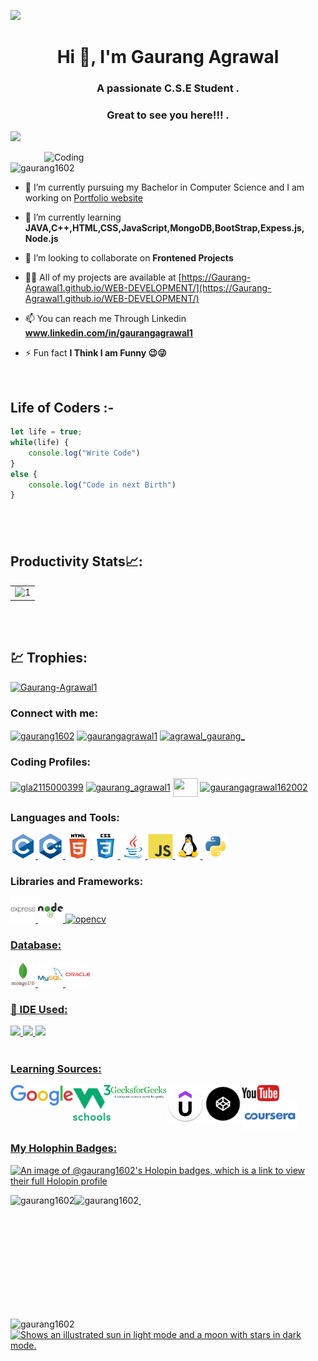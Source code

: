 ![](https://github.com/Gaurang1602/Gaurang1602/blob/main/Navy%20Blue%20Geometric%20Technology%20LinkedIn%20Banner%20(3).gif)
<!--![](https://github.com/Gaurang1602/Gaurang1602/blob/main/Gaurang%20Agrawal.png)-->

<h1 align="center">Hi 👋, I'm Gaurang Agrawal</h1>
<h3 align="center">A passionate  C.S.E Student .</h3>
<h3 align="center">Great to see you here!!! .</h3>
<!-- Typing SVG by Gaurang1602 - https://github.com/Gaurang1602/readme-typing-svg -->
<p align="left">
  <a href="https://github.com/Gaurang1602/readme-typing-svg"><img src="https://readme-typing-svg.herokuapp.com/?lines=Hi,%20I%20am%20Gaurang!;I%20Like%20to%20Explore%20new%20Coding%20Languages;I%20Love%20Coding%20❤;I%20Like%20to%20learn%20new%20Technologies.&font=Fira%20Code&left=true&width=440&height=45&color=61CC8C&vleft=true&size=22"></a>
</p>
<!--  -->
<img align="right" alt="Coding" Width="450" src="https://github.com/Gaurang1602/Gaurang1602/blob/main/code.gif"

<p align="left"> <img src="https://komarev.com/ghpvc/?username=gaurang1602&label=Profile%20views&color=0e75b6&style=flat" alt="gaurang1602" /> </p>

- 🔭 I’m currently pursuing my Bachelor in  Computer Science and I am working on [Portfolio website](https://gaurang1602.github.io/WEB-DEVELOPMENT/)

- 🌱 I’m currently learning **JAVA,C++,HTML,CSS,JavaScript,MongoDB,BootStrap,Expess.js, Node.js**

- 👯 I’m looking to collaborate on **Frontened Projects**

- 👨‍💻 All of my projects are available at [https://Gaurang-Agrawal1.github.io/WEB-DEVELOPMENT/](https://Gaurang-Agrawal1.github.io/WEB-DEVELOPMENT/)

- 📫 You can reach me Through Linkedin **www.linkedin.com/in/gaurangagrawal1**

- ⚡ Fun fact **I Think I am Funny 😉😜**

<br>


## Life of Coders :-
```javascript
let life = true;
while(life) {
    console.log("Write Code")
}
else {
    console.log("Code in next Birth")
}
```


<h2 align="center">
<p align="center"><img width="150%" 
</p>

## Productivity Stats📈:
<table>
  <tr>
    <td><center><img src="https://github-profile-summary-cards.vercel.app/api/cards/profile-details?username=Gaurang-Agrawal1&theme=monokai"  display=block width=100% height=auto  alt="1" ></center></td></b>
   </tr> 
</table>



</p>

<br><br>
## 💹 Trophies:

<p align="left"> <a href="https://github.com/ryo-ma/github-profile-trophy"><img src="https://github-profile-trophy.vercel.app/?username=Gaurang-Agrawal1&theme=darkhub" alt="Gaurang-Agrawal1" /></a> </p>


<h3 align="left">Connect with me:</h3>
<p align="left">
<a href="https://twitter.com/gaurang1602" target="blank"><img align="center" src="https://raw.githubusercontent.com/rahuldkjain/github-profile-readme-generator/master/src/images/icons/Social/twitter.svg" alt="gaurang1602" height="30" width="40" /></a>
<a href="https://linkedin.com/in/gaurangagrawal1" target="blank"><img align="center" src="https://raw.githubusercontent.com/rahuldkjain/github-profile-readme-generator/master/src/images/icons/Social/linked-in-alt.svg" alt="gaurangagrawal1" height="30" width="40" /></a>
<a href="https://instagram.com/agrawal_gaurang_" target="blank"><img align="center" src="https://raw.githubusercontent.com/rahuldkjain/github-profile-readme-generator/master/src/images/icons/Social/instagram.svg" alt="agrawal_gaurang_" height="30" width="40" /></a><br>
<h3 align="left">Coding Profiles:</h3>
<a href="https://www.codechef.com/users/" target="blank"><img align="center" src="https://cdn.jsdelivr.net/npm/simple-icons@3.1.0/icons/codechef.svg" alt="gla2115000399" height="30" width="40" /></a>
<a href="https://www.hackerrank.com/" target="blank"><img align="center" src="https://raw.githubusercontent.com/rahuldkjain/github-profile-readme-generator/master/src/images/icons/Social/hackerrank.svg" alt="gaurang_agrawal1" height="30" width="40" /></a>
<a href="https://www.leetcode.com/" target="blank"><img align="center" src="https://raw.githubusercontent.com/rahuldkjain/github-profile-readme-generator/master/src/images/icons/Social/leet-code.svg" alt="" height="30" width="40" /></a>
<a href="https://auth.geeksforgeeks.org/user/" target="blank"><img align="center" src="https://raw.githubusercontent.com/rahuldkjain/github-profile-readme-generator/master/src/images/icons/Social/geeks-for-geeks.svg" alt="gaurangagrawal162002" height="30" width="40" /></a>
</p>

<h3 align="left">Languages and Tools:</h3>
<p align="left"> <a href="https://www.cprogramming.com/" target="_blank" rel="noreferrer"> <img src="https://raw.githubusercontent.com/devicons/devicon/master/icons/c/c-original.svg" alt="c" width="40" height="40"/>
 </a> <a href="https://www.w3schools.com/cpp/" target="_blank" rel="noreferrer"> <img src="https://raw.githubusercontent.com/devicons/devicon/master/icons/cplusplus/cplusplus-original.svg" alt="cplusplus" width="40" height="40"/> 
   </a> <a href="https://www.w3.org/html/" target="_blank" rel="noreferrer"> <img src="https://raw.githubusercontent.com/devicons/devicon/master/icons/html5/html5-original-wordmark.svg" alt="html5" width="40" height="40"/>
</a> <a href="https://www.w3schools.com/css/" target="_blank" rel="noreferrer"> <img src="https://raw.githubusercontent.com/devicons/devicon/master/icons/css3/css3-original-wordmark.svg" alt="css3" width="40" height="40"/>
 </a> <a href="https://www.java.com" target="_blank" rel="noreferrer"> <img src="https://raw.githubusercontent.com/devicons/devicon/master/icons/java/java-original.svg" alt="java" width="40" height="40"/>
 </a> <a href="https://developer.mozilla.org/en-US/docs/Web/JavaScript" target="_blank" rel="noreferrer"> <img src="https://raw.githubusercontent.com/devicons/devicon/master/icons/javascript/javascript-original.svg" alt="javascript" width="40" height="40"/> 
</a> <a href="https://www.linux.org/" target="_blank" rel="noreferrer"> <img src="https://raw.githubusercontent.com/devicons/devicon/master/icons/linux/linux-original.svg" alt="linux" width="40" height="40"/> 
 </a> <a href="https://www.python.org" target="_blank" rel="noreferrer"> <img src="https://raw.githubusercontent.com/devicons/devicon/master/icons/python/python-original.svg" alt="python" width="40" height="40"/> </a> </p>
 <h3 align="left">Libraries and Frameworks:</h3>
 </a> <a href="https://expressjs.com" target="_blank" rel="noreferrer"> <img src="https://raw.githubusercontent.com/devicons/devicon/master/icons/express/express-original-wordmark.svg" alt="express" width="40" height="40"/>
</a> <a href="https://nodejs.org" target="_blank" rel="noreferrer"> <img src="https://raw.githubusercontent.com/devicons/devicon/master/icons/nodejs/nodejs-original-wordmark.svg" alt="nodejs" width="40" height="40"/>
 </a> <a href="https://opencv.org/" target="_blank" rel="noreferrer"> <img src="https://www.vectorlogo.zone/logos/opencv/opencv-icon.svg" alt="opencv" width="40" height="40"/>
   <h3 align="left">Database:</h3>
  </a> <a href="https://www.mongodb.com/" target="_blank" rel="noreferrer"> <img src="https://raw.githubusercontent.com/devicons/devicon/master/icons/mongodb/mongodb-original-wordmark.svg" alt="mongodb" width="40" height="40"/> 
</a> <a href="https://www.mysql.com/" target="_blank" rel="noreferrer"> <img src="https://raw.githubusercontent.com/devicons/devicon/master/icons/mysql/mysql-original-wordmark.svg" alt="mysql" width="40" height="40"/> 
  </a> <a href="https://www.oracle.com/" target="_blank" rel="noreferrer"> <img src="https://raw.githubusercontent.com/devicons/devicon/master/icons/oracle/oracle-original.svg" alt="oracle" width="40" height="40"/>
  <br>
  
  <h3 align="left"> 📝 IDE Used:</h3>
  
  ![][vscode] ![][pycharm] ![][intelij]  <br><br>
  
  
  <h3 align="left" > Learning Sources:</h3>


<img align="left" alt="Google" width="100px" src="https://github.com/03prashantpk/03prashantpk/blob/main/assets/google-2015-google-new-google-icon.svg" />
<img align="left" alt="W3school" width="60px" src="https://github.com/03prashantpk/03prashantpk/blob/main/assets/w3school.png" />
<img align="left" alt="gfg" width="90px" src="https://github.com/03prashantpk/03prashantpk/blob/main/assets/geeksforgeeks-17.png" />
<img align="left" alt="Udemy" width="60px" src="https://github.com/03prashantpk/03prashantpk/blob/main/assets/udemy.webp" />
<img align="left" alt="Codepen" width="60px" src="https://github.com/03prashantpk/03prashantpk/blob/main/assets/social-32-512.webp" />
<img align="left" alt="YouTube" width="60px" src="https://github.com/03prashantpk/03prashantpk/blob/main/assets/youtube.webp" />
<img align="left" alt="coursera" width="90px" src="https://github.com/03prashantpk/03prashantpk/blob/main/assets/coursera_logo_icon.png" />

<br><br><br><br>
  
 
  
   <h3 align="left">My Holophin Badges:</h3>

  
 ![An image of @gaurang1602's Holopin badges, which is a link to view their full Holopin profile](https://holopin.me/gaurang1602)
 

<p><img align="left" src="https://github-readme-stats.vercel.app/api/top-langs?username=Gaurang-Agrawal1&theme=radical&show_icons=true&locale=en&layout=compact" alt="gaurang1602" /></p>

<p>&nbsp;<img align="left" src="https://github-readme-stats.vercel.app/api?username=Gaurang-Agrawal1&theme=transparent&show_icons=true&locale=en" alt="gaurang1602" /></p>
<br><br><br><br><br><br><br><br><br>
<p><img align="left" src="https://github-readme-streak-stats.herokuapp.com/?user=Gaurang-Agrawal1&theme=radical" alt="gaurang1602" /></p>


[snake]: https://github.com/Gaurang-Agrawal1/Gaurang-Agrawal1/blob/output/snake.svg
[graph]: https://github-readme-activity-graph.cyclic.app/graph?username=Gaurang-Agrawal1&theme=react-dark&hide_border=false&area=true
[vscode]: https://img.shields.io/badge/Visual%20Studio%20Code-%23007ACC.svg?style=for-the-badge&logo=visual-studio-code&logoColor=white
[pycharm]: https://img.shields.io/badge/pycharm-143?style=for-the-badge&logo=pycharm&logoColor=black&color=black&labelColor=green
[intelij]: https://img.shields.io/badge/IntelliJIDEA-000000.svg?style=for-the-badge&logo=intellij-idea&logoColor=white

<picture>
  <source media="(prefers-color-scheme: dark)" srcset="https://user-images.githubusercontent.com/25423296/163456776-7f95b81a-f1ed-45f7-b7ab-8fa810d529fa.png">
  <source media="(prefers-color-scheme: light)" srcset="https://user-images.githubusercontent.com/25423296/163456779-a8556205-d0a5-45e2-ac17-42d089e3c3f8.png">
  <img alt="Shows an illustrated sun in light mode and a moon with stars in dark mode." src="https://user-images.githubusercontent.com/25423296/163456779-a8556205-d0a5-45e2-ac17-42d089e3c3f8.png">
</picture>
